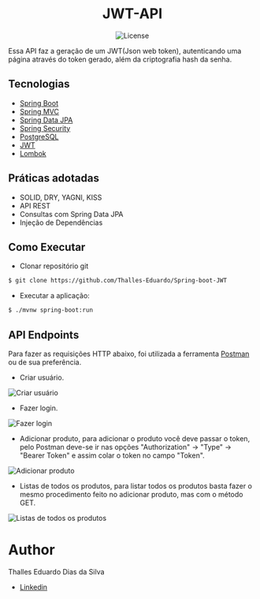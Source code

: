 <h1 align="center">
  JWT-API
</h1>

<p align="center">
 <img src="https://img.shields.io/static/v1?label=License&message=MIT&color=8257E5&labelColor=000000" alt="License" />
</p>

Essa API faz a geração de um JWT(Json web token), autenticando uma página através do token gerado, além da criptografia hash da senha.


## Tecnologias
 
- [Spring Boot](https://spring.io/projects/spring-boot)
- [Spring MVC](https://docs.spring.io/spring-framework/reference/web/webmvc.html)
- [Spring Data JPA](https://spring.io/projects/spring-data-jpa)
- [Spring Security](https://spring.io/projects/spring-security)
- [PostgreSQL](https://www.postgresql.org/download/)
- [JWT](https://jwt.io)
- [Lombok](https://projectlombok.org)

## Práticas adotadas

- SOLID, DRY, YAGNI, KISS
- API REST
- Consultas com Spring Data JPA
- Injeção de Dependências

## Como Executar

- Clonar repositório git
```bash
$ git clone https://github.com/Thalles-Eduardo/Spring-boot-JWT
```
- Executar a aplicação:
```bash
$ ./mvnw spring-boot:run
```

## API Endpoints

Para fazer as requisições HTTP abaixo, foi utilizada a ferramenta [Postman](https://www.postman.com/downloads/) ou de sua preferência.

- Criar usuário.  

![Criar usuário](https://github.com/Thalles-Eduardo/Spring-boot-JWT/assets/69612509/ac2193dd-2256-4018-999e-d7b028594acb)

- Fazer login.

![Fazer login](https://github.com/Thalles-Eduardo/Spring-boot-JWT/assets/69612509/63c872b9-26be-4608-86a8-13a04b40b95d)

- Adicionar produto, para adicionar o produto você deve passar o token, pelo Postman deve-se ir nas opções "Authorization" -> "Type" -> "Bearer Token" e assim colar o token no campo "Token".

![Adicionar produto](https://github.com/Thalles-Eduardo/Spring-boot-JWT/assets/69612509/938acf4f-d31a-49d3-b54d-8f957fc01222)

- Listas de todos os produtos, para listar todos os produtos basta fazer o mesmo procedimento feito no adicionar produto, mas com o método GET.
  
![Listas de todos os produtos](https://github.com/Thalles-Eduardo/Spring-boot-JWT/assets/69612509/56dbd941-56b7-4659-b451-fe7a9b91161a)


# Author

Thalles Eduardo Dias da Silva

- [Linkedin](https://linkedin.com/in/thalles-eduardo-7297a6237)
